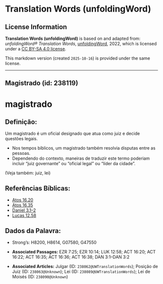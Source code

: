 # Translation Words (unfoldingWord)

## License Information

**Translation Words (unfoldingWord)** is based on and adapted from: _unfoldingWord® Translation Words_, [unfoldingWord](https://unfoldingword.org/utw), 2022, which is licensed under a [CC BY-SA 4.0 license](https://creativecommons.org/licenses/by-sa/4.0/legalcode.en).

This markdown version (created `2025-10-16`) is provided under the same license.



--------------------------------

## Magistrado (id: 238119)

magistrado
==========

Definição:
----------

Um magistrado é um oficial designado que atua como juiz e decide questões legais.

* Nos tempos bíblicos, um magistrado também resolvia disputas entre as pessoas.
* Dependendo do contexto, maneiras de traduzir este termo poderiam incluir “juiz governante” ou “oficial legal” ou “líder da cidade”.

(Veja também: juiz, lei)

Referências Bíblicas:
---------------------

* [Atos 16\.20](https://ref.ly/Acts16:20)
* [Atos 16\.35](https://ref.ly/Acts16:35)
* [Daniel 3\.1–2](https://ref.ly/Dan3:1-Dan3:2)
* [Lucas 12\.58](https://ref.ly/Luke12:58)

Dados da Palavra:
-----------------

* Strong’s: H8200, H8614, G07580, G47550

* **Associated Passages:** EZR 7:25; EZR 10:14; LUK 12:58; ACT 16:20; ACT 16:22; ACT 16:35; ACT 16:36; ACT 16:38; DAN 3:1–DAN 3:2
* **Associated Articles:** Julgar (ID: `238062@UWTranslationWords`); Posição de Juiz (ID: `238063@Unknown`); Lei (ID: `238089@UWTranslationWords`); Lei de Moisés (ID: `238090@Unknown`)

